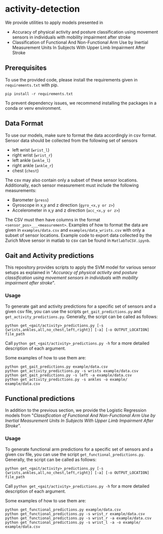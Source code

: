 # activity-detection
We provide utilities to apply models presented in 

* Accuracy of physical activity and posture classification using movement sensors in individuals with mobility impairment after stroke
* Classification of Functional And Non-Functional Arm Use by Inertial Measurement Units In Subjects With Upper Limb Impairment After Stroke

## Prerequisites
To use the provided code, please install the requirements given in ```requirements.txt``` with pip.
```
pip install -r requirements.txt
```
To prevent dependency issues, we recommend installing the packages in a conda or venv environment.

## Data Format
To use our models, make sure to format the data accordingly in csv format. 
Sensor data should be collected from the following set of sensors

* left wrist (```wrist_l```)
* right wrist (```wrist_r```)
* left ankle (```ankle_l```)
* right ankle (```ankle_r```)
* chest (```chest```)

The csv may also contain only a subset of these sensor locations.
Additionally, each sensor measurement must include the following measurements:
* Barometer (```press```)
* Gyroscope in x,y and z direction (```gyro_<x,y or z>```)
* Accelerometer in x,y and z direction (```acc_<x,y or z>```)

The CSV must then have columns in the format ```<sensor_pos>___<measurement>```.
Examples of how to format the data are given in ```examples/data.csv``` and ```examples/data_wrists.csv``` with only a subset of sensor locations.
Example code to export data collected by the Zurich Move sensor in matlab to csv can be found in ```MatlabToCSV.ipynb```.


## Gait and Activity predictions
This repository provides scripts to apply the SVM model for various sensor setups as explained in "_Accuracy of physical activity and posture classification using movement sensors in individuals with mobility impairment after stroke_".

### Usage
To generate gait and activity predictions for a specific set of sensors and a given csv file, you can use the scripts ```get_gait_predictions.py``` and ```get_activity_predictions.py```. 
Generally, the script can be called as follows:
```
python get_<gait/activity>_predictions.py [-s {wrists,ankles,all,no_chest,left,right}] [-a] [-o OUTPUT_LOCATION] file_path
```
Call ```python get_<gait/activity>_predictions.py -h``` for a more detailed description of each argument.

Some examples of how to use them are:
```
python get_gait_predictions.py example/data.csv
python get_activity_predictions.py -s wrists example/data.csv 
python get_gait_predictions.py -s left -a example/data.csv 
python get_activity_predictions.py -s ankles -o example/ example/data.csv 
```



## Functional predictions
In addition to the previous section, we provide the Logistic Regression models from "_Classification of Functional And Non-Functional Arm Use by Inertial Measurement Units In Subjects With Upper Limb Impairment After Stroke_".

### Usage
To generate functional arm predictions for a specific set of sensors and a given csv file, you can use the script ```get_functional_predictions.py```. 
Generally, the script can be called as follows:
```
python get_<gait/activity>_predictions.py [-s {wrists,ankles,all,no_chest,left,right}] [-a] [-o OUTPUT_LOCATION] file_path
```
Call ```python get_<gait/activity>_predictions.py -h``` for a more detailed description of each argument.

Some examples of how to use them are:
```
python get_functional_predictions.py example/data.csv
python get_functional_predictions.py -s wrist_r example/data.csv 
python get_functional_predictions.py -s wrist_r -a example/data.csv 
python get_functional_predictions.py -s wrist_l -a -o example/ example/data.csv 
```